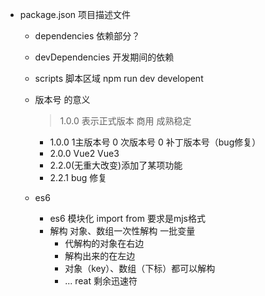 - package.json 
   项目描述文件
   - dependencies 依赖部分？
   - devDependencies 开发期间的依赖
   - scripts 脚本区域
     npm run dev developent 


   - 版本号 的意义
      >1.0.0  表示正式版本 商用 成熟稳定
     - 1.0.0   1主版本号 0 次版本号 0 补丁版本号（bug修复）
     - 2.0.0   Vue2 Vue3 
     - 2.2.0(无重大改变)添加了某项功能
     - 2.2.1 bug 修复


  - es6 
    - es6 模块化 import from   要求是mjs格式
    - 解构
      对象、数组一次性解构 一批变量
      - 代解构的对象在右边
      - 解构出来的在左边
      - 对象（key）、数组（下标）都可以解构
      - ... reat 剩余迅速符